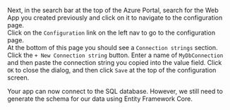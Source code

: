 Next, in the search bar at the top of the Azure Portal, search for the Web App you created previously and click on it to navigate to the configuration page.
<br />
Click on the `Configuration` link on the left nav to go to the configuration page.
<br />
At the bottom of this page you should see a `Connection strings` section.  Click the `+ New Connection string` button.  Enter a name of `MyDbConnection` and then paste the connection string you copied into the value field.  Click `OK` to close the dialog, and then click `Save` at the top of the configuration screen.

Your app can now connect to the SQL database.  However, we still need to generate the schema for our data using Entity Framework Core.

